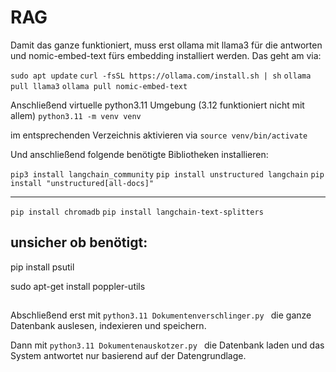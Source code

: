 # RAG
Damit das ganze funktioniert, muss erst ollama mit llama3 für die antworten und nomic-embed-text fürs embedding installiert werden. Das geht am via:

```sudo apt update```
```curl -fsSL https://ollama.com/install.sh | sh```
```ollama pull llama3```
```ollama pull nomic-embed-text```


Anschließend virtuelle python3.11 Umgebung (3.12 funktioniert nicht mit allem)
```python3.11 -m venv venv```

im entsprechenden Verzeichnis aktivieren via
```source venv/bin/activate```

Und anschließend folgende benötigte Bibliotheken installieren:

```pip3 install langchain_community```
```pip install unstructured langchain```
```pip install "unstructured[all-docs]"```


--- 
```pip install chromadb```
```pip install langchain-text-splitters```


## unsicher ob benötigt:
pip install psutil

sudo apt-get install poppler-utils
##


Abschließend erst mit 
```python3.11 Dokumentenverschlinger.py ```
die ganze Datenbank auslesen, indexieren und speichern. 

Dann mit
```python3.11 Dokumentenauskotzer.py ```
die Datenbank laden und das System antwortet nur basierend auf der Datengrundlage.
